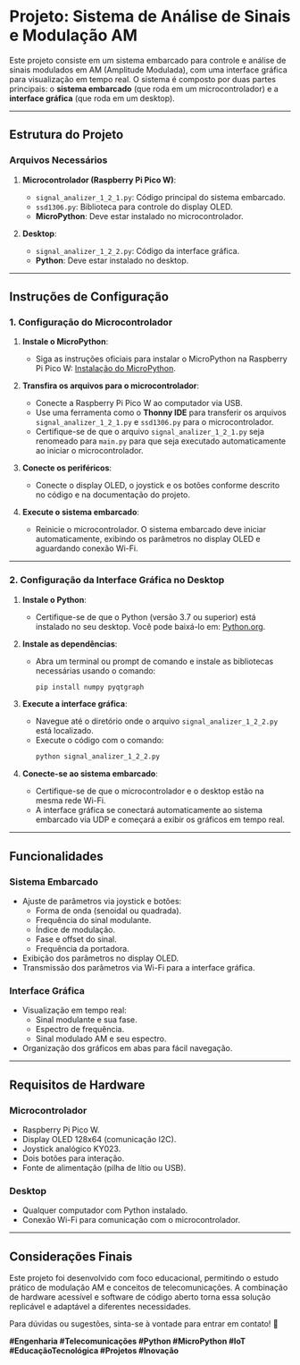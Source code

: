 # **Projeto: Sistema de Análise de Sinais e Modulação AM**

Este projeto consiste em um sistema embarcado para controle e análise de sinais modulados em AM (Amplitude Modulada), com uma interface gráfica para visualização em tempo real. O sistema é composto por duas partes principais: o **sistema embarcado** (que roda em um microcontrolador) e a **interface gráfica** (que roda em um desktop).

---

## **Estrutura do Projeto**

### **Arquivos Necessários**
1. **Microcontrolador (Raspberry Pi Pico W)**:
   - `signal_analizer_1_2_1.py`: Código principal do sistema embarcado.
   - `ssd1306.py`: Biblioteca para controle do display OLED.
   - **MicroPython**: Deve estar instalado no microcontrolador.

2. **Desktop**:
   - `signal_analizer_1_2_2.py`: Código da interface gráfica.
   - **Python**: Deve estar instalado no desktop.

---

## **Instruções de Configuração**

### **1. Configuração do Microcontrolador**
1. **Instale o MicroPython**:
   - Siga as instruções oficiais para instalar o MicroPython na Raspberry Pi Pico W: [Instalação do MicroPython](https://micropython.org/download/rp2-pico/).

2. **Transfira os arquivos para o microcontrolador**:
   - Conecte a Raspberry Pi Pico W ao computador via USB.
   - Use uma ferramenta como o **Thonny IDE** para transferir os arquivos `signal_analizer_1_2_1.py` e `ssd1306.py` para o microcontrolador.
   - Certifique-se de que o arquivo `signal_analizer_1_2_1.py` seja renomeado para `main.py` para que seja executado automaticamente ao iniciar o microcontrolador.

3. **Conecte os periféricos**:
   - Conecte o display OLED, o joystick e os botões conforme descrito no código e na documentação do projeto.

4. **Execute o sistema embarcado**:
   - Reinicie o microcontrolador. O sistema embarcado deve iniciar automaticamente, exibindo os parâmetros no display OLED e aguardando conexão Wi-Fi.

---

### **2. Configuração da Interface Gráfica no Desktop**
1. **Instale o Python**:
   - Certifique-se de que o Python (versão 3.7 ou superior) está instalado no seu desktop. Você pode baixá-lo em: [Python.org](https://www.python.org/).

2. **Instale as dependências**:
   - Abra um terminal ou prompt de comando e instale as bibliotecas necessárias usando o comando:
     ```bash
     pip install numpy pyqtgraph
     ```

3. **Execute a interface gráfica**:
   - Navegue até o diretório onde o arquivo `signal_analizer_1_2_2.py` está localizado.
   - Execute o código com o comando:
     ```bash
     python signal_analizer_1_2_2.py
     ```

4. **Conecte-se ao sistema embarcado**:
   - Certifique-se de que o microcontrolador e o desktop estão na mesma rede Wi-Fi.
   - A interface gráfica se conectará automaticamente ao sistema embarcado via UDP e começará a exibir os gráficos em tempo real.

---

## **Funcionalidades**

### **Sistema Embarcado**
- Ajuste de parâmetros via joystick e botões:
  - Forma de onda (senoidal ou quadrada).
  - Frequência do sinal modulante.
  - Índice de modulação.
  - Fase e offset do sinal.
  - Frequência da portadora.
- Exibição dos parâmetros no display OLED.
- Transmissão dos parâmetros via Wi-Fi para a interface gráfica.

### **Interface Gráfica**
- Visualização em tempo real:
  - Sinal modulante e sua fase.
  - Espectro de frequência.
  - Sinal modulado AM e seu espectro.
- Organização dos gráficos em abas para fácil navegação.

---

## **Requisitos de Hardware**

### **Microcontrolador**
- Raspberry Pi Pico W.
- Display OLED 128x64 (comunicação I2C).
- Joystick analógico KY023.
- Dois botões para interação.
- Fonte de alimentação (pilha de lítio ou USB).

### **Desktop**
- Qualquer computador com Python instalado.
- Conexão Wi-Fi para comunicação com o microcontrolador.

---

## **Considerações Finais**

Este projeto foi desenvolvido com foco educacional, permitindo o estudo prático de modulação AM e conceitos de telecomunicações. A combinação de hardware acessível e software de código aberto torna essa solução replicável e adaptável a diferentes necessidades.

Para dúvidas ou sugestões, sinta-se à vontade para entrar em contato! 🚀  

**#Engenharia #Telecomunicações #Python #MicroPython #IoT #EducaçãoTecnológica #Projetos #Inovação**
